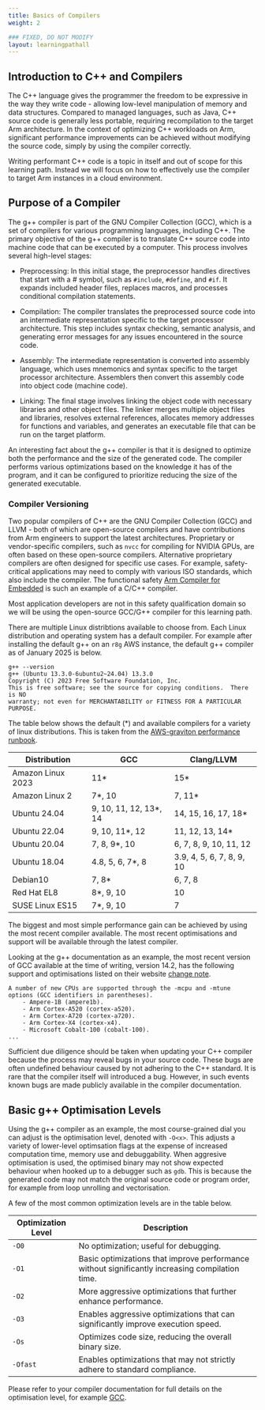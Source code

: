 ```yaml
---
title: Basics of Compilers 
weight: 2

### FIXED, DO NOT MODIFY
layout: learningpathall
---
```


## Introduction to C++ and Compilers

The C++ language gives the programmer the freedom to be expressive in the way they write code - allowing low-level manipulation of memory and data structures. Compared to managed languages, such as Java, C++ source code is generally less portable, requiring recompilation to the target Arm architecture. In the context of optimizing C++ workloads on Arm, significant performance improvements can be achieved without modifying the source code, simply by using the compiler correctly.

Writing performant C++ code is a topic in itself and out of scope for this learning path. Instead we will focus on how to effectively use the compiler to target Arm instances in a cloud environment. 

## Purpose of a Compiler

The g++ compiler is part of the GNU Compiler Collection (GCC), which is a set of compilers for various programming languages, including C++. The primary objective of the g++ compiler is to translate C++ source code into machine code that can be executed by a computer. This process involves several high-level stages:

- Preprocessing: In this initial stage, the preprocessor handles directives that start with a # symbol, such as `#include`, `#define`, and `#if`. It expands included header files, replaces macros, and processes conditional compilation statements.

- Compilation: The compiler translates the preprocessed source code into an intermediate representation specific to the target processor architecture. This step includes syntax checking, semantic analysis, and generating error messages for any issues encountered in the source code.

- Assembly: The intermediate representation is converted into assembly language, which uses mnemonics and syntax specific to the target processor architecture. Assemblers then convert this assembly code into object code (machine code).

- Linking: The final stage involves linking the object code with necessary libraries and other object files. The linker merges multiple object files and libraries, resolves external references, allocates memory addresses for functions and variables, and generates an executable file that can be run on the target platform.

An interesting fact about the g++ compiler is that it is designed to optimize both the performance and the size of the generated code. The compiler performs various optimizations based on the knowledge it has of the program, and it can be configured to prioritize reducing the size of the generated executable.  


### Compiler Versioning

Two popular compilers of C++ are the GNU Compiler Collection (GCC) and LLVM - both of which are open-source compilers and have contributions from Arm engineers to support the latest architectures. Proprietary or vendor-specific compilers, such as `nvcc` for compiling for NVIDIA GPUs, are often based on these open-source compilers. Alternative proprietary compilers are often designed for specific use cases. For example, safety-critical applications may need to comply with various ISO standards, which also include the compiler. The functional safety [Arm Compiler for Embedded](https://developer.arm.com/Tools%20and%20Software/Arm%20Compiler%20for%20Embedded%20FuSa) is such an example of a C/C++ compiler. 

Most application developers are not in this safety qualification domain so we will be using the open-source GCC/G++ compiler for this learning path. 

There are multiple Linux distribtions available to choose from. Each Linux distribution and operating system has a default compiler. For example after installing the default g++ on an `r8g` AWS instance, the default g++ compiler as of January 2025 is below.

``` output
g++ --version
g++ (Ubuntu 13.3.0-6ubuntu2~24.04) 13.3.0
Copyright (C) 2023 Free Software Foundation, Inc.
This is free software; see the source for copying conditions.  There is NO
warranty; not even for MERCHANTABILITY or FITNESS FOR A PARTICULAR PURPOSE.
```

The table below shows the default (*) and available compilers for a variety of linux distributions. This is taken from the [AWS-graviton performance runbook](https://github.com/aws/aws-graviton-getting-started/blob/main/c-c%2B%2B.md).


Distribution    | GCC                  | Clang/LLVM
----------------|----------------------|-------------
Amazon Linux 2023  | 11*               | 15*
Amazon Linux 2  | 7*, 10               | 7, 11*
Ubuntu 24.04    | 9, 10, 11, 12, 13*, 14 | 14, 15, 16, 17, 18*
Ubuntu 22.04    | 9, 10, 11*, 12       | 11, 12, 13, 14*
Ubuntu 20.04    | 7, 8, 9*, 10         | 6, 7, 8, 9, 10, 11, 12
Ubuntu 18.04    | 4.8, 5, 6, 7*, 8     | 3.9, 4, 5, 6, 7, 8, 9, 10
Debian10        | 7, 8*                | 6, 7, 8
Red Hat EL8     | 8*, 9, 10            | 10
SUSE Linux ES15 | 7*, 9, 10            | 7


The biggest and most simple performance gain can be achieved by using the most recent compiler available. The most recent optimisations and support will be available through the latest compiler. 

Looking at the g++ documentation as an example, the most recent version of GCC available at the time of writing, version 14.2, has the following support and optimisations listed on their website [change note](https://gcc.gnu.org/gcc-14/changes.html). 

```output
A number of new CPUs are supported through the -mcpu and -mtune options (GCC identifiers in parentheses).
    - Ampere-1B (ampere1b).
    - Arm Cortex-A520 (cortex-a520).
    - Arm Cortex-A720 (cortex-a720).
    - Arm Cortex-X4 (cortex-x4).
    - Microsoft Cobalt-100 (cobalt-100).
...
```

Sufficient due diligence should be taken when updating your C++ compiler because the process may reveal bugs in your source code. These bugs are often undefined behaviour caused by not adhering to the C++ standard. It is rare that the compiler itself will introduced a bug. However, in such events known bugs are made publicly available in the compiler documentation. 

## Basic g++ Optimisation Levels

Using the g++ compiler as an example, the most course-grained dial you can adjust is the optimisation level, denoted with `-O<x>`. This adjusts a variety of lower-level optimsation flags at the expense of increased computation time, memory use and debuggability. When aggresive optimisation is used, the optimised binary may not show expected behaviour when hooked up to a debugger such as `gdb`. This is because the generated code may not match the original source code or program order, for example from loop unrolling and vectorisation. 

A few of the most common optimization levels are in the table below. 

| Optimization Level | Description                                                                                  |
|--------------------|----------------------------------------------------------------------------------------------|
| `-O0`              | No optimization; useful for debugging.                                                       |
| `-O1`              | Basic optimizations that improve performance without significantly increasing compilation time. |
| `-O2`              | More aggressive optimizations that further enhance performance.                              |
| `-O3`              | Enables aggressive optimizations that can significantly improve execution speed.             |
| `-Os`              | Optimizes code size, reducing the overall binary size.                                       |
| `-Ofast`           | Enables optimizations that may not strictly adhere to standard compliance.                   |

 Please refer to your compiler documentation for full details on the optimisation level, for example [GCC](https://gcc.gnu.org/onlinedocs/gcc-14.2.0/gcc/Optimize-Options.html).